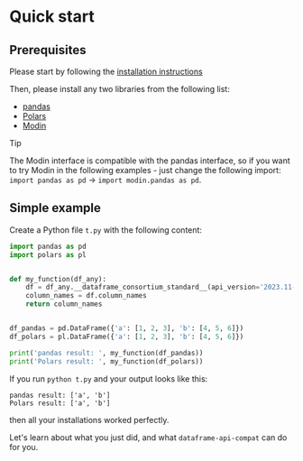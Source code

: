 # Quick start

## Prerequisites

Please start by following the [installation instructions](installation.md)

Then, please install any two libraries from the following list:

- [pandas](https://pandas.pydata.org/docs/getting_started/install.html)
- [Polars](https://pola-rs.github.io/polars/user-guide/installation/)
- [Modin](https://modin.readthedocs.io/en/latest/?badge=latest#installation-and-choosing-your-compute-engine)

> [!TIP]
> The Modin interface is compatible with the pandas interface, so if you want
> to try Modin in the following examples - just change the following import:
> `import pandas as pd` -> `import modin.pandas as pd`.

## Simple example

Create a Python file `t.py` with the following content:

```python
import pandas as pd
import polars as pl


def my_function(df_any):
    df = df_any.__dataframe_consortium_standard__(api_version='2023.11-beta')
    column_names = df.column_names
    return column_names


df_pandas = pd.DataFrame({'a': [1, 2, 3], 'b': [4, 5, 6]})
df_polars = pl.DataFrame({'a': [1, 2, 3], 'b': [4, 5, 6]})

print('pandas result: ', my_function(df_pandas))
print('Polars result: ', my_function(df_polars))
```

If you run `python t.py` and your output looks like this:
```
pandas result: ['a', 'b']
Polars result: ['a', 'b']
```

then all your installations worked perfectly.

Let's learn about what you just did, and what `dataframe-api-compat` can do for you.
